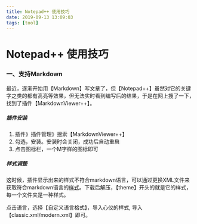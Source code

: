 ```yaml
---
title: Notepad++ 使用技巧
date: 2019-09-13 13:09:03
tags: [tool]
---
```


# Notepad++ 使用技巧


### 一、支持Markdown

最近，逐渐开始用【Markdown】写文章了，但【Notepad++】虽然对它的关键字之类的都有高亮等效果，但无法实时看到编写后的结果，于是在网上搜了一下，找到了插件【MarkdownViewer++】。

##### 插件安装

1. 插件》插件管理》搜索【MarkdownViewer++】
2. 勾选，安装。安装时会关闭，成功后自动重启
3. 点击图标栏，一个M字样的图标即可

##### 样式调整

这时候，插件显示出来的样式不符合markdown语言，可以通过更换XML文件来获取符合markdown语言的[样式](https://github.com/Edditoria/markdown-plus-plus)。下载后解压，【theme】开头的就是它的样式，每一个文件夹是一种样式。

点击语言，选择【自定义语言格式】，导入心仪的样式, 导入【classic.xml/modern.xml】即可。


 